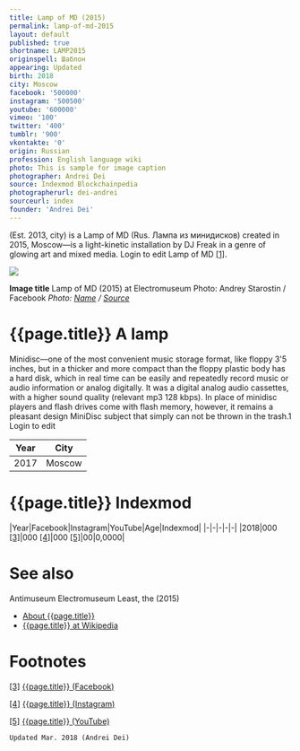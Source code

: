 ```yaml
---
title: Lamp of MD (2015)
permalink: lamp-of-md-2015
layout: default
published: true
shortname: LAMP2015
originspell: Шаблон
appearing: Updated
birth: 2018
city: Moscow
facebook: '500000'
instagram: '500500'
youtube: '600000'
vimeo: '100'
twitter: '400'
tumblr: '900'
vkontakte: '0'
origin: Russian
profession: English language wiki
photo: This is sample for image caption
photographer: Andrei Dei
source: Indexmod Blockchainpedia
photographerurl: dei-andrei
sourceurl: index
founder: 'Andrei Dei'
---
```


(Est. 2013, city) is a Lamp of MD (Rus. Лампа из минидисков) created in 2015, Moscow—is a light-kinetic installation by DJ Freak in a genre of glowing art and mixed media. Login to edit Lamp of MD <span id="a1">[\[1\]](#f1)</span>.

![](/encyclopedia/images/lamp.jpg)

**Image title**
Lamp of MD (2015) at Electromuseum
Photo: Andrey Starostin / Facebook
*Photo: [Name](index) / [Source](index)*

# {{page.title}} A lamp
Minidisc—one of the most convenient music storage format, like floppy 3'5 inches, but in a thicker and more compact than the floppy plastic body has a hard disk, which in real time can be easily and repeatedly record music or audio information or analog digitally. It was a digital analog audio cassettes, with a higher sound quality (relevant mp3 128 kbps). In place of minidisc players and flash drives come with flash memory, however, it remains a pleasant design MiniDisc subject that simply can not be thrown in the trash.1 Login to edit

|Year|City|
|-|-|
|2017|Moscow|

# {{page.title}} Indexmod

|Year|Facebook|Instagram|YouTube|Age|Indexmod|
|-|-|-|-|-|
|2018|000 <span id="a3">[\[3\]](#f3)</span>|000 <span id="a4">[\[4\]](#f4)</span>|000 <span id="a5">[\[5\]](#f5)</span>|00|0,0000|


# See also

Antimuseum
Electromuseum
Least, the (2015)
+ [About {{page.title}}](index)
+ [{{page.title}} at Wikipedia](index)

# Footnotes

[[3]](#a3) <span id="f3"></span> [{{page.title}} (Facebook)](index)

[[4]](#a4) <span id="f4"></span> [{{page.title}} (Instagram)](index)

[[5]](#a5) <span id="f5"></span> [{{page.title}} (YouTube)](index)

`Updated Mar. 2018 (Andrei Dei)`
